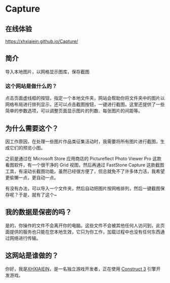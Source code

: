 # Capture

## 在线体验

https://xhxiaiein.github.io/Capture/

## 简介

导入本地图片，以网格显示图库，保存截图

### 这个网站是做什么的？
点击页面虚线框的按钮，指定一个本地文件夹，网站会帮助你将文件夹中的图片以网格布局进行排列显示，还可以点击截图按钮，一键进行截图。这里还提供了一些简单的参数选项，可以调整页面显示图片的列数、每张图片的间距等。

## 为什么需要这个？
因工作原因，在处理一些图片作品类征集活动时，我需要将所有图片进行截图，生成它们的预览小图。

之前是通过在 Microsoft Store 应用商店的 Pictureflect Photo Viewer Pro 这款看图软件，有一个很干净的 Grid 视图，然后再通过 FastStone Capture 这款截图工具，有滚动长截图功能。虽然已经很方便了，但总就免不了许多体力活，我希望更偷懒一点，更自动一点。

有没有办法，可以导入一个文件夹，然后自动把图片按网格排列，然后一键截图保存呢？于是，就有了这个~

## 我的数据是保密的吗？
是的，你操作的文件不会离开你的电脑。这些文件不会被其他任何人访问到，此页面提供的服务也只能在您本地生效，它只为你工作，加载过程中也没有任何东西通过网络进行传输。

## 这网站是谁做的？
你好，我是<a href="https://github.com/XHXIAIEIN">XHXIAIEIN</a>，是一名独立游戏开发者，正在使用 <a href="https://www.construct.net/a/260259?t=construct3">Construct 3</a> 引擎开发游戏。
